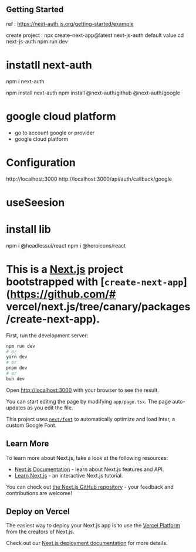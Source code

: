 ## Getting Started
ref : https://next-auth.js.org/getting-started/example

create project  : npx create-next-app@latest next-js-auth
default value
cd next-js-auth
npm run dev

# instatll next-auth
npm i next-auth

npm install next-auth
npm install @next-auth/github @next-auth/google


# google cloud platform
- go to account google or provider
- google cloud platform 

# Configuration
http://localhost:3000
http://localhost:3000/api/auth/callback/google

# useSeesion

# install lib
npm i @headlessui/react
npm i @heroicons/react

## ################################################

# This is a [Next.js](https://nextjs.org/) project bootstrapped with [`create-next-app`](https://github.com/# vercel/next.js/tree/canary/packages/create-next-app).



First, run the development server:

```bash
npm run dev
# or
yarn dev
# or
pnpm dev
# or
bun dev
```

Open [http://localhost:3000](http://localhost:3000) with your browser to see the result.

You can start editing the page by modifying `app/page.tsx`. The page auto-updates as you edit the file.

This project uses [`next/font`](https://nextjs.org/docs/basic-features/font-optimization) to automatically optimize and load Inter, a custom Google Font.

## Learn More

To learn more about Next.js, take a look at the following resources:

- [Next.js Documentation](https://nextjs.org/docs) - learn about Next.js features and API.
- [Learn Next.js](https://nextjs.org/learn) - an interactive Next.js tutorial.

You can check out [the Next.js GitHub repository](https://github.com/vercel/next.js/) - your feedback and contributions are welcome!

## Deploy on Vercel

The easiest way to deploy your Next.js app is to use the [Vercel Platform](https://vercel.com/new?utm_medium=default-template&filter=next.js&utm_source=create-next-app&utm_campaign=create-next-app-readme) from the creators of Next.js.

Check out our [Next.js deployment documentation](https://nextjs.org/docs/deployment) for more details.

